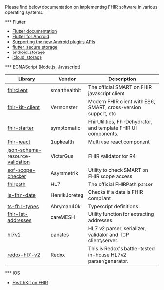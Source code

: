 
Please find below documentation on implementing FHIR software in various operating systems.

*** Flutter  
- [Flutter documentation](https://docs.flutter.dev/)
- [Flutter for Android](https://docs.flutter.dev/get-started/flutter-for/android-devs)  
- [Supporting the new Android plugins APIs](https://docs.flutter.dev/development/platform-integration/android/plugin-api-migration)
- [flutter_secure_storage](https://flutterappworld.com/a-flutter-plugin-to-store-data-in-secure-storage/)
- [android_storage](https://pub.dev/packages/android_storage)
- [icloud_storage](https://pub.dev/packages/icloud_storage)

*** ECMAScript (Node.js, Javascript)

Library           | Vendor        | Description 
----------------- | ------------- | -------------
[fhirclient](https://www.npmjs.com/package/fhirclient) | smarthealthit | The official SMART on FHIR javascript client  
[fhir-kit-client](https://www.npmjs.com/package/fhir-kit-client) | Vermonster | Modern FHIR client with ES6, SMART, cross-version support, etc   
[fhir-starter](https://www.npmjs.com/package/fhir-starter) | symptomatic  | FhirUtilities, FhirDehydrator, and template FHIR UI components.
[fhir-react](https://www.npmjs.com/package/fhir-react) | 1uphealth | Multi use react component
[json-schema-resource-validation](https://www.npmjs.com/package/json-schema-resource-validation) | VictorGus | FHIR validator for R4  
[sof-scope-checker](https://www.npmjs.com/package/@asymmetrik/sof-scope-checker) | Asymmetrik | Utility to check SMART on FHIR scope access  
[fhirpath](https://www.npmjs.com/package/fhirpath) | HL7 | The official FHIRPath parser  
[is-fhir-date](https://www.npmjs.com/package/is-fhir-date) | HenrikJoreteg | Checks if a date is FHIR compliant
[ts-fhir-types](https://www.npmjs.com/package/@ahryman40k/ts-fhir-types) | Ahryman40k | Typescript definitions   
[fhir-list-addresses](https://www.npmjs.com/package/fhir-list-addresses) | careMESH | Utility function for extracting addresses  
[hl7v2](https://www.npmjs.com/package/hl7v2) | panates | HL7 v2 parser, serializer, validator and TCP client/server.
[redox-hl7-v2](https://www.npmjs.com/package/@redoxengine/redox-hl7-v2) | Redox | This is Redox's battle-tested in-house HL7v2 parser/generator.  


*** iOS
- [HealthKit on FHIR](https://github.com/StanfordBDHG/HealthKitOnFHIR)

